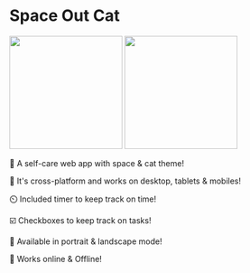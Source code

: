 # Space Out Cat

<a href="https://spaceoutcat.netlify.app"><img src="https://emojipedia.org/static/img/footer/use_in_browser_dark.svg" width="200"/></a> <a href="https://spaceoutcat.netlify.app/#/PWA"><img src="https://i.imgur.com/S0z63M4.png" width="200"/></a>

🚀 A self-care web app with space & cat theme!

📱 It's cross-platform and works on desktop, tablets & mobiles!

⏲️ Included timer to keep track on time!

☑️ Checkboxes to keep track on tasks!

📐 Available in portrait & landscape mode!

📶 Works online & Offline!
